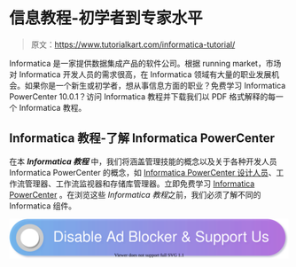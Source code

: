 # 信息教程-初学者到专家水平

> 原文：<https://www.tutorialkart.com/informatica-tutorial/>

Informatica 是一家提供数据集成产品的软件公司。根据 running market，市场对 Informatica 开发人员的需求很高，在 Informatica 领域有大量的职业发展机会。如果你是一个新生或初学者，想从事信息方面的职业？免费学习 Informatica PowerCenter 10.0.1？访问 Informatica 教程并下载我们以 PDF 格式解释的每一个 Informatica 教程。

## Informatica 教程-了解 Informatica PowerCenter

在本 ***Informatica 教程*** 中，我们将涵盖管理技能的概念以及关于各种开发人员 Informatica PowerCenter 的概念，如 [Informatica PowerCenter 设计人员](https://www.tutorialkart.com/what-is-informatica-powercenter-designer/)、工作流管理器、工作流监视器和存储库管理器。立即免费学习 [Informatica PowerCenter](https://www.tutorialkart.com/informatica-powercenter-etl-tools-informatica-tutorial/) 。在浏览这些 *Informatica 教程*之前，我们必须了解不同的 Informatica 组件。

[![](img/925da31b32d6bc3827932f6c8afb11bb.png)](https://www.tutorialkart.com/)